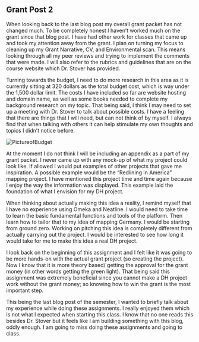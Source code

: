 ## Grant Post 2
When looking back to the last blog post my overall grant packet has not changed much. To be completely honest I haven’t worked much on the grant since that blog post. I have had other work for classes that came up and took my attention away from the grant. I plan on turning my focus to cleaning up my Grant Narrative, CV, and Environmental scan. This means looking through all my peer reviews and trying to implement the comments that were made. I will also refer to the rubrics and guidelines that are on the course website which Dr. Stover has provided. 

Turning towards the budget, I need to do more research in this area as it is currently sitting at 320 dollars as the total budget cost, which is way under the 1,500 dollar limit. The costs I have included so far are website hosting and domain name, as well as some books needed to complete my background research on my topic. That being said, I think I may need to set up a meeting with Dr. Stover to talk about possible costs. I have a feeling that there are things that I will need, but can not think of by myself. I always find that when talking with others it can help stimulate my own thoughts and topics I didn’t notice before.

![PictureofBudget](https://colin-lowrance.github.io/Colin-Lowrance/images/budgetpic2.PNG)

At the moment I do not think I will be including an appendix as a part of my grant packet. I never came up with any mock-up of what my project could look like. If allowed I would put examples of other projects that gave me inspiration. A possible example would be the “Redlining in America” mapping project. I have mentioned this project time and time again because I enjoy the way the information was displayed. This example laid the foundation of what I envision for my DH project. 

When thinking about actually making this idea a reality, I remind myself that I have no experience using Omeka and Neatline. I would need to take time to learn the basic fundamental functions and tools of the platform. Then learn how to tailor that to my idea of mapping Germany. I would be starting from ground zero. Working on pitching this idea is completely different from actually carrying out the project. I would be interested to see how long it would take for me to make this idea a real DH project. 

I look back on the beginning of this assignment and I felt like it was going to be more hands-on with the actual grant project (so creating the project). Now I know that it is more theory based/ getting the approval for the grant money (in other words getting the green light). That being said this assignment was extremely beneficial since you cannot make a DH project work without the grant money; so knowing how to win the grant is the most important step.  

This being the last blog post of the semester, I wanted to briefly talk about my experience while doing these assignments. I really enjoyed them which is not what I expected when starting this class. I know that no one reads this besides Dr. Stover but it feels like I am building something with this blog, oddly enough. I am going to miss doing these assignments and going to class. 

